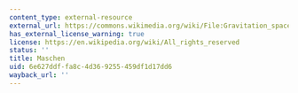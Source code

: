 ```yaml
---
content_type: external-resource
external_url: https://commons.wikimedia.org/wiki/File:Gravitation_space_source.svg
has_external_license_warning: true
license: https://en.wikipedia.org/wiki/All_rights_reserved
status: ''
title: Maschen
uid: 6e627ddf-fa8c-4d36-9255-459df1d17dd6
wayback_url: ''
---
```

